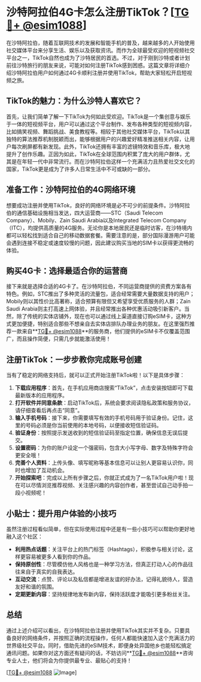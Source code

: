 # 沙特阿拉伯4G卡怎么注册TikTok？[[TG💪+ @esim1088](https://t.me/s/esim1088)]

在沙特阿拉伯，随着互联网技术的发展和智能手机的普及，越来越多的人开始使用社交媒体平台来分享生活、娱乐以及获取资讯。而作为全球最受欢迎的短视频社交平台之一，TikTok自然也成为了沙特居民的首选。不过，对于刚到沙特或者计划前往沙特旅行的朋友来说，可能对如何注册TikTok感到困惑。这篇文章将详细介绍沙特阿拉伯用户如何通过4G卡顺利注册并使用TikTok，帮助大家轻松开启短视频之旅。

## TikTok的魅力：为什么沙特人喜欢它？

首先，让我们简单了解一下TikTok为何如此受欢迎。TikTok是一个集创意与娱乐于一体的短视频平台，用户可以通过这个平台制作、发布各种类型的短视频内容，比如搞笑视频、舞蹈挑战、美食教程等。相较于其他社交媒体平台，TikTok以其独特的算法推荐机制脱颖而出，能够根据用户的兴趣爱好精准推送相关内容，让用户每次刷屏都有新发现。此外，TikTok还拥有丰富的滤镜特效和音乐库，极大地提升了创作乐趣。正因为如此，TikTok在全球范围内积累了庞大的用户群体，尤其是在年轻一代中非常流行。而在沙特阿拉伯这样一个充满活力且热爱社交文化的国家，TikTok更是成为了许多人日常生活中不可或缺的一部分。

## 准备工作：沙特阿拉伯的4G网络环境

想要成功注册并使用TikTok，良好的网络环境是必不可少的前提条件。沙特阿拉伯的通信基础设施相当发达，四大运营商——STC（Saudi Telecom Company）、Mobily、Zain Saudi Arabia以及Integrated Telecom Company（ITC），均提供高质量的4G服务。无论你是本地居民还是临时访客，在沙特境内都可以轻松找到适合自己的移动数据套餐。需要注意的是，部分国际漫游用户可能会遇到连接不稳定或速度较慢的问题，因此建议购买当地的SIM卡以获得更流畅的体验。

## 购买4G卡：选择最适合你的运营商

接下来就是选择合适的4G卡了。在沙特阿拉伯，不同运营商提供的资费方案各有特色。例如，STC推出了多种灵活的流量包，适合经常需要大量数据支持的用户；Mobily则以其性价比高著称，适合预算有限但又希望享受优质服务的人群；Zain Saudi Arabia则主打高速上网体验，并且经常推出各种优惠活动吸引新客户。当然，除了传统的实体店铺外，现在也可以通过线上渠道直接订购eSIM卡，这种方式更加便捷，特别适合那些不想亲自去实体店排队办理业务的朋友。在这里强烈推荐一款来自**[TG💪+ @esim1088](https://t.me/s/esim1088)**的服务商，他们提供的eSIM卡不仅覆盖范围广，而且操作简便，只需几步就能激活使用！

## 注册TikTok：一步步教你完成账号创建

当有了稳定的网络支持后，就可以正式开始注册TikTok啦！以下是具体步骤：

1. **下载应用程序**：首先，在手机应用商店搜索“TikTok”，点击安装按钮即可下载最新版本的应用程序。
2. **打开软件并同意条款**：启动TikTok后，系统会要求阅读隐私政策和服务协议，请仔细查看后再点击“同意”。
3. **输入手机号码**：接下来，你需要填写有效的手机号码用于验证身份。记住，这里的号码必须是你当前使用的本地号码，以便接收短信验证码。
4. **验证身份**：按照提示发送收到的短信验证码至指定位置，确保信息无误后提交。
5. **设置密码**：为你的账户设定一个强密码，包含大小写字母、数字及特殊字符会更安全哦！
6. **完善个人资料**：上传头像、填写昵称等基本信息可以让别人更容易认识你，同时也增加了互动机会。
7. **开始探索吧**：完成以上所有步骤之后，你就正式成为了一名TikTok用户啦！现在可以尽情浏览推荐视频、关注感兴趣的内容创作者，甚至尝试自己动手拍一段小视频呢！

## 小贴士：提升用户体验的小技巧

虽然注册过程看似简单，但在实际使用过程中还是有一些小技巧可以帮助你更好地融入这个社区：

- **利用热点话题**：关注平台上的热门标签（Hashtags），积极参与相关讨论，这样更容易被更多人看到你的作品。
- **保持原创性**：尽管模仿他人风格也是一种学习方法，但真正打动人心的作品往往来自于真实的自我表达。
- **互动交流**：点赞、评论以及私信都是增进友谊的好办法，记得礼貌待人，营造友好和谐的氛围。
- **定期更新内容**：坚持规律地发布新内容，保持活跃度才能吸引更多粉丝关注。

## 总结

通过上述介绍可以看出，在沙特阿拉伯注册并使用TikTok其实并不复杂。只要具备良好的网络条件，并按照正确的流程操作，任何人都能快速加入这个充满活力的世界级社交平台。同时，借助先进的eSIM技术，即便身处异国他乡也能轻松搞定通讯问题。如果你对这方面还有疑问的话，不妨访问**[TG💪+ @esim1088](https://t.me/s/esim1088)**咨询专业人士，他们将会为你提供最专业、最贴心的支持！

[[TG💪+ @esim1088](https://t.me/s/esim1088) ![Image](https://i.postimg.cc/4NQfJmqS/Snipaste-2025-05-13-00-14-12.png)]